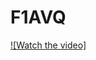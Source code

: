 # F1AVQ
[![Watch the video]]([https://youtu.be/vt5fpE0bzSY](https://drive.google.com/file/d/1IADOhzdIquHOpqWBwf4LnFLmvWDooin0/view?usp=drive_link))
